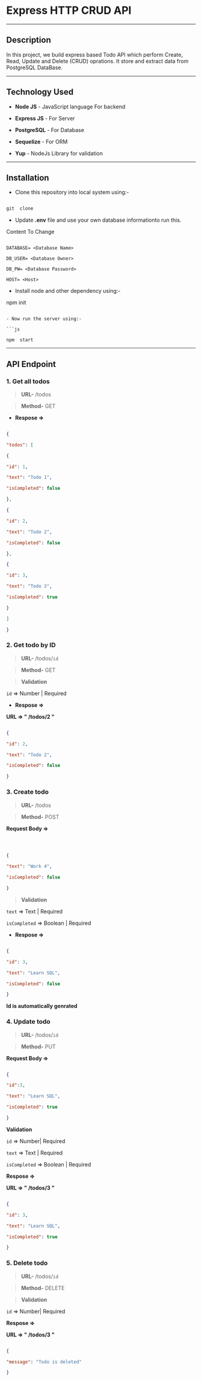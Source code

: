 
# Express HTTP CRUD API

***

## Description

In this project, we build express based Todo API which perform Create, Read, Update and Delete (CRUD) oprations. It store and extract data from PostgreSQL DataBase.

***

## Technology Used

*  **Node JS** - JavaScript language For backend

*  **Express JS** - For Server

*  **PostgreSQL** - For Database

*  **Sequelize** - For ORM

*  **Yup** - NodeJs Library for validation

***

## Installation

- Clone this repository into local system using:-

```js

git  clone

```

- Update **.env** file and use your own database informationto run this.

Content To Change

```

DATABASE= <Database Name>

DB_USER= <Database Owner>

DB_PW= <Database Password>

HOST= <Host>

```
- Install node and other dependency using:-

npm  init

```

- Now run the server using:-

```js

npm  start

```

***

## API Endpoint

  

### 1. Get all todos

>  **URL-** /todos


>  **Method-** GET

  

-  **Respose =>**

```json

{

"todos": [

{

"id": 1,

"text": "Todo 1",

"isCompleted": false

},

{

"id": 2,

"text": "Todo 2",

"isCompleted": false

},

{

"id": 3,

"text": "Todo 3",

"isCompleted": true

}

]

}

```

### 2. Get todo by ID

>  **URL-** /todos/`id`

  

>  **Method-** GET

  

>  **Validation**

`id` => Number | Required

  
  

-  **Respose =>**

**URL => " /todos/2 "**

```json

{

"id": 2,

"text": "Todo 2",

"isCompleted": false

}

```
 

### 3. Create todo

>  **URL-** /todos

  

>  **Method-** POST

  

**Request Body =>**

  

```json

  

{

"text": "Work 4",

"isCompleted": false

}

```


>  **Validation**

`text` => Text | Required

`isCompleted` => Boolean | Required

  
  

-  **Respose =>**

  

```json

{

"id": 3,

"text": "Learn SQL",

"isCompleted": false

}

```

**Id is automatically genrated**

  

### 4. Update todo

>  **URL-** /todos/`id`

  

>  **Method-** PUT

  

**Request Body =>**
  

```json

{

"id":3,

"text": "Learn SQL",

"isCompleted": true

}

```

  

  **Validation**

`id` => Number| Required

`text` => Text | Required

`isCompleted` => Boolean | Required

  
  

  **Respose =>**

**URL => " /todos/3 "**

```json

{

"id": 3,

"text": "Learn SQL",

"isCompleted": true

}

```

  

### 5. Delete todo

>  **URL-** /todos/`id`

  

>  **Method-** DELETE

  

>  **Validation**

`id` => Number| Required

  
  
  

  **Respose =>**

**URL => " /todos/3 "**

```json

{

"message": "Todo is deleted"

}

```
